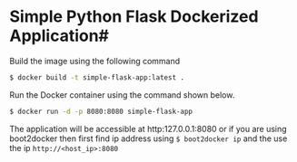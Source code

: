 # Simple Python Flask Dockerized Application#

Build the image using the following command

```bash
$ docker build -t simple-flask-app:latest .
```

Run the Docker container using the command shown below.

```bash
$ docker run -d -p 8080:8080 simple-flask-app
```

The application will be accessible at http:127.0.0.1:8080 or if you are using boot2docker then first find ip address using `$ boot2docker ip` and the use the ip `http://<host_ip>:8080`
